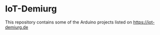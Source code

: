 # IoT-Demiurg

This repository contains some of the Arduino projects listed on
https://iot-demiurg.de
